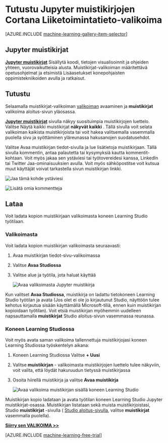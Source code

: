 <properties
    pageTitle="Cortana liiketoimintatietojen valikoima Jupyter muistikirjat | Microsoft Azure"
    description="Tutustu Jupyter muistikirjat Cortana Liiketoimintatieto-valikoimassa."
    services="machine-learning"
    documentationCenter=""
    authors="garyericson"
    manager="jhubbard"
    editor="cgronlun"/>

<tags
    ms.service="machine-learning"
    ms.workload="data-services"
    ms.tgt_pltfrm="na"
    ms.devlang="na"
    ms.topic="article"
    ms.date="10/13/2016"
    ms.author="roopalik;garye"/>


# <a name="discover-jupyter-notebooks-in-the-cortana-intelligence-gallery"></a>Tutustu Jupyter muistikirjojen Cortana Liiketoimintatieto-valikoima

[AZURE.INCLUDE [machine-learning-gallery-item-selector](../../includes/machine-learning-gallery-item-selector.md)]

## <a name="jupyter-notebooks"></a>Jupyter muistikirjat

**[Jupyter muistikirjat](https://gallery.cortanaintelligence.com/notebooks)** Sisällytä koodi, tietojen visualisoinnit ja ohjeiden yhteen, vuorovaikutteisia alusta.
Muistikirjat-valikoiman määritettävä opetusohjelmat ja etsimistä Lisäasetukset konepohjaisten oppimistekniikoiden avulla ja ratkaisut.

## <a name="discover"></a>Tutustu

  Selaamalla muistikirjat-valikoiman [valikoiman](http://gallery.cortanaintelligence.com) avaaminen ja **muistikirjat** 
 valikoima aloitus-sivun yläosassa.

 **[Jupyter muistikirjat](https://gallery.cortanaintelligence.com/notebooks)** 
 sivulla näkyy suosituimpia muistikirjojen luettelo.
Valitse Näytä kaikki muistikirjat **näkyvät kaikki** .
Tällä sivulla voit selata valikoiman kaikista muistikirjoista tai voit hakea valitsemalla vasemmalla puolella sivu ja syöttäminen yläreunassa hakusanojen suodatusehdot.

 Valitse Avaa muistikirjan tiedot-sivulla ja lue lisätietoja muistikirjaan. Tällä sivulla kommentin, antaa palautetta tai kysymyksiä kautta kommentit-kohtaan. Voit myös jakaa sen ystäviesi tai työtovereidesi kanssa, LinkedIn tai Twitter Jaa-ominaisuuksien avulla. Voit myös sähköpostitse voit kutsua muut käyttäjät voivat tarkastella sivun muistikirjan linkki.

![Jaa tämä kohde ystäviesi](media\machine-learning-gallery-how-to-use-contribute-publish\share-links.png)

![Lisätä omia kommentteja](media\machine-learning-gallery-how-to-use-contribute-publish\comments.png)

## <a name="download"></a>Lataa

Voit ladata kopion muistikirjaan valikoimasta koneen Learning Studio työtilaan.

### <a name="from-the-gallery"></a>Valikoimasta

Voit ladata kopion muistikirjan valikoimasta seuraavasti:

1. Avaa muistikirjan tiedot-sivu-valikoimassa

2. Valitse **Avaa Studiossa**

3. Valitse alue ja työtila, jota haluat käyttää

    ![Avaa valikoimasta Jupyter muistikirja](media\machine-learning-gallery-jupyter-notebooks\open-notebook-from-gallery.png)

Kun valitset **Avaa Studiossa**, muistikirja on ladattu tietokoneen Learning Studio työtilan ja avata (Jos olet ei ole jo kirjautunut Studio, näyttöön tulee kehotus kirjautua sisään käyttämällä Microsoft-tiliä, ennen kuin muistikirjan kopioidaan työtilan). Voit etsiä muistikirjan myöhemmin uudelleen napsauttamalla **muistikirjat** Studio aloitus-sivun vasemmassa reunassa.


### <a name="in-machine-learning-studio"></a>Koneen Learning Studiossa

Voit myös avata saman valikoima tallennettuja muistikirjojasi koneen Learning Studiossa työskentelyn aikana:

1. Koneen Learning Studiossa Valitse **+ Uusi**

2. Valitse **muistikirjan** - valikoimasta muistikirjojen luettelo tulee näkyviin, voit valita, että löydät hakuruudun tietyssä muistikirjassa

3. Osoita hiirellä muistikirja ja valitse **Avaa muistikirja**

    ![Avaa valikoima muistikirjan sisällä koneen Learning Studio](media\machine-learning-gallery-jupyter-notebooks\open-notebook-from-studio.png)

Muistikirjan kopio ladataan ja avata työtilan koneen Learning Studio Jupyter muistikirjat-osassa.
Muistikirjan listataan sekä muista muistikirjoistasi, Studio **muistikirjat** -sivulla ( [Studio aloitus-sivulla](https://studio.azureml.net/), valitse **muistikirjat** vasemmalla puolella).


**[Siirry sen VALIKOIMA >>](http://gallery.cortanaintelligence.com)**

[AZURE.INCLUDE [machine-learning-free-trial](../../includes/machine-learning-free-trial.md)]
